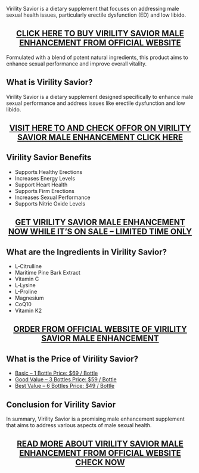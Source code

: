 <p>Virility Savior is a dietary supplement that focuses on addressing male sexual health issues, particularly erectile dysfunction (ED) and low libido.</p>
<h2 style="text-align: center;"><a href="https://sale365day.com/order-virility-saviour">CLICK HERE TO BUY VIRILITY SAVIOR MALE ENHANCEMENT FROM OFFICIAL WEBSITE</a></h2>
<p>Formulated with a blend of potent natural ingredients, this product aims to enhance sexual performance and improve overall vitality.</p>
<h2 style="text-align: left;">What is Virility Savior?</h2>
<p style="text-align: left;">Virility Savior is a dietary supplement designed specifically to enhance male sexual performance and address issues like erectile dysfunction and low libido.</p>
<h2 style="text-align: center;"><a href="https://sale365day.com/order-virility-saviour">VISIT HERE TO AND CHECK OFFOR ON VIRILITY SAVIOR MALE ENHANCEMENT CLICK HERE</a></h2>
<h2 style="text-align: left;">Virility Savior Benefits</h2>
<ul style="text-align: left;">
<li style="text-align: left;">Supports Healthy Erections</li>
<li style="text-align: left;">Increases Energy Levels</li>
<li style="text-align: left;">Support Heart Health</li>
<li style="text-align: left;">Supports Firm Erections</li>
<li style="text-align: left;">Increases Sexual Performance</li>
<li style="text-align: left;">Supports Nitric Oxide Levels</li>
</ul>
<h2 style="text-align: center;"><a href="https://sale365day.com/order-virility-saviour">GET VIRILITY SAVIOR MALE ENHANCEMENT NOW WHILE IT&rsquo;S ON SALE &ndash; LIMITED TIME ONLY</a></h2>
<h2 style="text-align: left;">What are the Ingredients in Virility Savior?</h2>
<ul style="text-align: left;">
<li>L‑Citrulline</li>
<li>Maritime Pine Bark Extract</li>
<li>Vitamin C</li>
<li>L‑Lysine</li>
<li>L-Proline</li>
<li>Magnesium</li>
<li>CoQ10</li>
<li>Vitamin K2</li>
</ul>
<h2 style="text-align: center;"><a href="https://sale365day.com/order-virility-saviour">ORDER FROM OFFICIAL WEBSITE OF VIRILITY SAVIOR MALE ENHANCEMENT</a></h2>
<h2 style="text-align: left;">What is the Price of Virility Savior?</h2>
<ul style="text-align: left;">
<li><a href="https://sale365day.com/order-virility-saviour">Basic &ndash; 1 Bottle Price: $69 / Bottle</a></li>
<li><a href="https://sale365day.com/order-virility-saviour">Good Value &ndash; 3 Bottles Price: $59 / Bottle</a></li>
<li><a href="https://sale365day.com/order-virility-saviour">Best Value &ndash; 6 Bottles Price: $49 / Bottle</a></li>
</ul>
<h2 style="text-align: left;">Conclusion for Virility Savior</h2>
<p style="text-align: left;">In summary, Virility Savior is a promising male enhancement supplement that aims to address various aspects of male sexual health.</p>
<h2 style="text-align: center;"><a href="https://sale365day.com/order-virility-saviour">READ MORE ABOUT VIRILITY SAVIOR MALE ENHANCEMENT FROM OFFICIAL WEBSITE CHECK NOW</a></h2>
